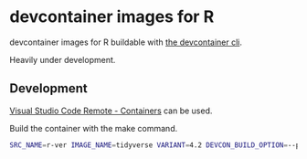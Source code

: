 # devcontainer images for R

devcontainer images for R buildable with [the devcontainer cli](https://github.com/devcontainers/cli).

Heavily under development.

## Development

[Visual Studio Code Remote - Containers](https://containers.dev/supporting#remote-containers) can be used.

Build the container with the make command.

```sh
SRC_NAME=r-ver IMAGE_NAME=tidyverse VARIANT=4.2 DEVCON_BUILD_OPTION=--push make devcontainer
```

